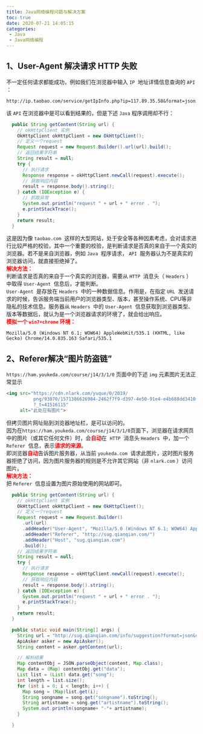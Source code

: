 ```yaml
---
title: Java网络编程问题与解决方案
toc: true
date: 2020-07-21 14:05:15
categories:
 - Java
 - Java网络编程
---
```

<meta name="referrer" content="no-referrer"/>

## 1、User-Agent 解决请求 HTTP 失败
不一定任何请求都能成功，例如我们在浏览器中输入 `IP`  地址详情信息查询的 `API`  ：
```
http://ip.taobao.com/service/getIpInfo.php?ip=117.89.35.58&format=json
```
该 `API` 在浏览器中是可以看到结果的，但是下述 `Java` 程序调用却不行：
```java
  public String getContent(String url) {
    // okHttpClient 实例
    OkHttpClient okHttpClient = new OkHttpClient();
    // 定义一个request
    Request request = new Request.Builder().url(url).build();
    // 返回结果字符串
    String result = null;
    try {
      // 执行请求
      Response response = okHttpClient.newCall(request).execute();
      // 获取响应内容
      result = response.body().string();
    } catch (IOException e) {
      // 抓取异常
      System.out.println("request " + url + " error . ");
      e.printStackTrace();
    }
    return result;
  }
```
这是因为像 `taobao.com`  这样的大型网站，处于安全等各种因素考虑，会对请求进行比较严格的校验，其中一个重要的校验，是判断请求是否真的来自于一个真实的浏览器。若不是来自浏览器，例如 `Java`  程序请求， `API`  服务器认为不是真实的浏览器访问，就直接拒绝掉了。<br />
<font color=red>**解决方法：**</font><br />
判断请求是否真的来自于一个真实的浏览器，需要从 `HTTP`  消息头（ `Headers` ）中取得 `User-Agent`  信息后，才能判断。 <br />
`User-Agent`  是存放在 `Headers`  中的一种数据信息。作用是，在指定 `URL`  发送请求的时候，告诉服务端当前用户的浏览器类型、版本，甚至操作系统、CPU等非隐私的技术信息。服务器从 `Headers`  中的 `User-Agent`  信息获取到浏览器类型、版本等数据后，就认为是一个浏览器请求的环境了，就会给出响应。<br />
<font color=red>**模拟一个 `win7+chrome` 环境：**</font>
```
Mozilla/5.0 (Windows NT 6.1; WOW64) AppleWebKit/535.1 (KHTML, like Gecko) Chrome/14.0.835.163 Safari/535.1
```
## 2、Referer解决“图片防盗链”
`https://ham.youkeda.com/course/j14/3/1/0` 页面中的下述 `img` 元素图片无法正常显示
```html
<img src="https://cdn.nlark.com/yuque/0/2019/
          png/93870/1571386626984-2462f7f9-d397-4e50-91e4-e4b688dd3410.png
          ?_t=41516115" 
     alt="此处应有图片">
```
但拷贝图片网址贴到浏览器地址栏，是可以访问的。<br />因为在`https://ham.youkeda.com/course/j14/3/1/0`页面下，浏览器在请求网页中的图片（或其它任何文件）时，会<font color=red>**自动**</font>在  `HTTP`  消息头 `Headers`  中，加一个 `Referer`  信息，表示<font color=red>**请求的来源**</font>。<br />即浏览器<font color=red>**自动**</font>告诉图片服务器，从当前 `youkeda.com`  请求此图片，这时图片服务器拒绝了访问，因为图片服务器的规则是不允许其它网站（非 `nlark.com` ）访问图片。<br /><font color=red>**解决方法：**</font><br />把 `Referer`  信息设置为图片原始使用的网站即可。

```java
  public String getContent(String url) {
    // okHttpClient 实例
    OkHttpClient okHttpClient = new OkHttpClient();
    // 定义一个request
    Request request = new Request.Builder()
      .url(url)
      .addHeader("User-Agent", "Mozilla/5.0 (Windows NT 6.1; WOW64) AppleWebKit/535.1 (KHTML, like Gecko) Chrome/14.0.835.163 Safari/535.1")
      .addHeader("Referer", "http://sug.qianqian.com/")
      .addHeader("Host", "sug.qianqian.com")
      .build();
    // 返回结果字符串
    String result = null;
    try {
      // 执行请求
      Response response = okHttpClient.newCall(request).execute();
      // 获取响应内容
      result = response.body().string();
    } catch (IOException e) {
      System.out.println("request " + url + " error . ");
      e.printStackTrace();
    }
    return result;
  }

  public static void main(String[] args) {
    String url = "http://sug.qianqian.com/info/suggestion?format=json&version=2&from=0&word=刺心&third_type=0&client_type=0";
    ApiAsker asker = new ApiAsker();
    String content = asker.getContent(url);

    // 解析结果
    Map contentObj = JSON.parseObject(content, Map.class);
    Map data = (Map) contentObj.get("data");
    List list = (List) data.get("song");
    int length = list.size();
    for (int i = 0; i < length; i++) {
      Map song = (Map)list.get(i);
      String songname = song.get("songname").toString();
      String artistname = song.get("artistname").toString();
      System.out.println(songname+ "-"+ artistname);
    }

  }
```